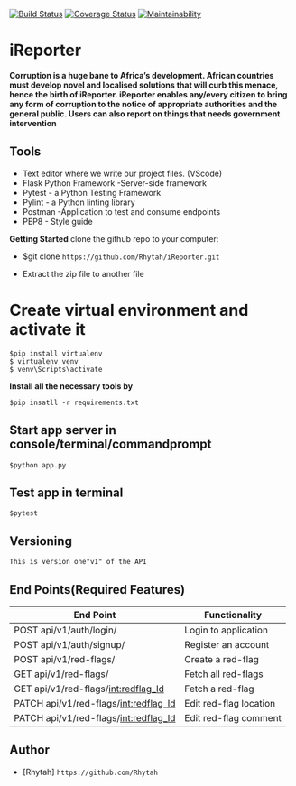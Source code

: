 [![Build Status](https://travis-ci.com/Rhytah/iReporter.svg?branch=API)](https://travis-ci.com/Rhytah/iReporter) [![Coverage Status](https://coveralls.io/repos/github/Rhytah/iReporter/badge.svg?branch=API)](https://coveralls.io/github/Rhytah/iReporter?branch=API) [![Maintainability](https://api.codeclimate.com/v1/badges/e28b889db9f04910afe6/maintainability)](https://codeclimate.com/github/Rhytah/iReporter/maintainability)

# iReporter

**Corruption is a huge bane to Africa’s development. African countries must develop novel and localised solutions that will curb this menace, hence the birth of iReporter.
iReporter enables any/every citizen to bring any form of corruption to the notice of appropriate authorities and the general public. Users can also report on things that needs government intervention**

## Tools

* Text editor where we write our project files. (VScode)
* Flask Python Framework -Server-side framework
* Pytest - a Python Testing Framework
* Pylint - a Python linting library
* Postman -Application to test and consume endpoints
* PEP8 - Style guide

**Getting Started**
clone the github repo to your computer:

* $git clone `https://github.com/Rhytah/iReporter.git`

* Extract the zip file to another file

# Create virtual environment and activate it

```
$pip install virtualenv
$ virtualenv venv
$ venv\Scripts\activate

```
 **Install all the necessary tools by**
 ```
 $pip insatll -r requirements.txt
 ```
## Start app server in console/terminal/commandprompt

```
$python app.py
```
## Test app in terminal

```
$pytest
```
## Versioning
```
This is version one"v1" of the API
```
## End Points(Required Features)
|           End Point                                     |            Functionality                       |
|   ---------------------------------------------------   | ---------------------------------------------  |
|     POST   api/v1/auth/login/                           |             Login to application               |
|     POST   api/v1/auth/signup/                          |             Register an account                |
|     POST   api/v1/red-flags/                            |             Create a red-flag                  |
|     GET    api/v1/red-flags/                            |             Fetch all red-flags                |
|     GET    api/v1/red-flags/<int:redflag_Id>            |             Fetch a red-flag                   |
|     PATCH  api/v1/red-flags/<int:redflag_Id>            |             Edit red-flag location             |
|     PATCH  api/v1/red-flags/<int:redflag_Id>            |             Edit red-flag comment              |

## Author
* [Rhytah] `https://github.com/Rhytah`
